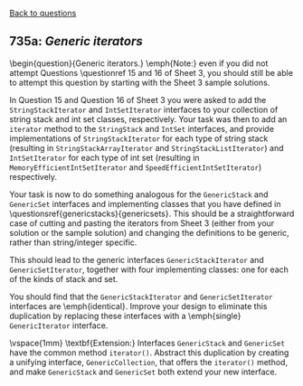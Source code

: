 [Back to questions](../README.md)

## 735a: *Generic iterators*

\begin{question}{Generic iterators.} \emph{Note:} even if you did not attempt Questions \questionref 15 and
16 of Sheet 3, you should still be able to attempt this question by starting with the Sheet 3 sample
solutions.

In Question 15 and Question 16 of Sheet 3 you were asked to add the
`StringStackIterator` and `IntSetIterator` interfaces to your
collection of string stack and int set classes, respectively.  Your task was then to
add an `iterator`
method to the `StringStack` and `IntSet` interfaces, and provide
implementations of `StringStackIterator` for each type
of string stack (resulting in `StringStackArrayIterator` and `StringStackListIterator`)
and `IntSetIterator` for each type of int set (resulting in `MemoryEfficientIntSetIterator` and `SpeedEfficientIntSetIterator`)
respectively.

Your task is now to do something analogous for the `GenericStack` and `GenericSet` interfaces
and implementing classes that you have defined in \questionsref{genericstacks}{genericsets}.  This should be
a straightforward case of cutting and pasting the iterators from Sheet 3 (either from your solution or the sample solution)
and changing the definitions to be generic, rather than string/integer specific.

This should lead to the generic interfaces `GenericStackIterator` and `GenericSetIterator`, together
with four implementing classes: one for each of the kinds of stack and set.

You should find that the `GenericStackIterator` and `GenericSetIterator` interfaces are \emph{identical}.
Improve your design to eliminate this duplication by replacing these interfaces with a \emph{single} `GenericIterator` interface.

\vspace{1mm}
\textbf{Extension:} Interfaces `GenericStack` and `GenericSet` have the common method `iterator()`.
Abstract this duplication by creating a unifying interface, `GenericCollection`, that offers the `iterator()`
method, and make `GenericStack` and `GenericSet` both extend your new interface.

